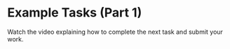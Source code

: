 # Example Tasks (Part 1)

Watch the video explaining how to complete the next task and submit your work.

